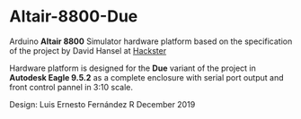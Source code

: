# Altair-8800-Due
Arduino **Altair 8800** Simulator hardware platform based on the specification of the project by David Hansel at [Hackster](https://www.hackster.io/david-hansel/arduino-altair-8800-simulator-3594a6#schematics)

Hardware platform is designed for the **Due** variant of the project in **Autodesk Eagle 9.5.2** as a complete enclosure with serial port output and front control pannel in 3:10 scale.

Design: Luis Ernesto Fernández R
December 2019
